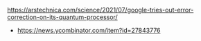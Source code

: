 https://arstechnica.com/science/2021/07/google-tries-out-error-correction-on-its-quantum-processor/
* https://news.ycombinator.com/item?id=27843776